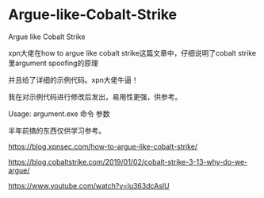 # Argue-like-Cobalt-Strike
Argue like Cobalt Strike

xpn大佬在how to argue like cobalt strike这篇文章中，仔细说明了cobalt strike里argument spoofing的原理

并且给了详细的示例代码。xpn大佬牛逼！

我在对示例代码进行修改后发出，易用性更强，供参考。

Usage: argument.exe 命令 参数

半年前搞的东西仅供学习参考。

https://blog.xpnsec.com/how-to-argue-like-cobalt-strike/

https://blog.cobaltstrike.com/2019/01/02/cobalt-strike-3-13-why-do-we-argue/

https://www.youtube.com/watch?v=lu363dcAslU
